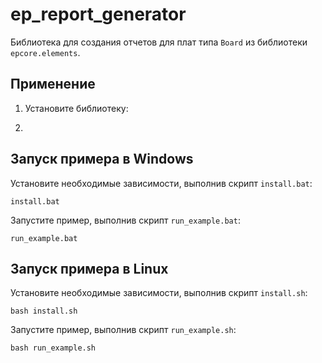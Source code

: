 # ep_report_generator
Библиотека для создания отчетов для плат типа `Board` из библиотеки `epcore.elements`.

## Применение

1. Установите библиотеку:

   

2. 

## Запуск примера в Windows

Установите необходимые зависимости, выполнив скрипт `install.bat`:

```
install.bat
```

Запустите пример, выполнив скрипт `run_example.bat`:

```
run_example.bat
```

## Запуск примера в Linux

Установите необходимые зависимости, выполнив скрипт `install.sh`:

```
bash install.sh
```

Запустите пример, выполнив скрипт `run_example.sh`:

```
bash run_example.sh
```

